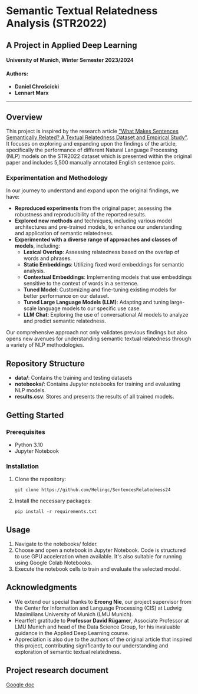 # Semantic Textual Relatedness Analysis (STR2022)
## A Project in Applied Deep Learning
#### University of Munich, Winter Semester 2023/2024

#### Authors:
- **Daniel Chrościcki**
- **Lennart Marx**

---

## Overview
This project is inspired by the research article ["What Makes Sentences Semantically Related? A Textual Relatedness Dataset and Empirical Study"](https://aclanthology.org/2023.eacl-main.55.pdf). It focuses on exploring and expanding upon the findings of the article, specifically the performance of different Natural Language Processing (NLP) models on the STR2022 dataset which is presented within the original paper and includes 5,500 manually annotated English sentence pairs. 

### Experimentation and Methodology
In our journey to understand and expand upon the original findings, we have:
- **Reproduced experiments** from the original paper, assessing the robustness and reproducibility of the reported results.
- **Explored new methods** and techniques, including various model architectures and pre-trained models, to enhance our understanding and application of semantic relatedness.
- **Experimented with a diverse range of approaches and classes of models**, including:
  - **Lexical Overlap**: Assessing relatedness based on the overlap of words and phrases.
  - **Static Embeddings**: Utilizing fixed word embeddings for semantic analysis.
  - **Contextual Embeddings**: Implementing models that use embeddings sensitive to the context of words in a sentence.
  - **Tuned Model**: Customizing and fine-tuning existing models for better performance on our dataset.
  - **Tuned Large Language Models (LLM)**: Adapting and tuning large-scale language models to our specific use case.
  - **LLM Chat**: Exploring the use of conversational AI models to analyze and predict semantic relatedness.

Our comprehensive approach not only validates previous findings but also opens new avenues for understanding semantic textual relatedness through a variety of NLP methodologies.


## Repository Structure
- **data/**: Contains the training and testing datasets
- **notebooks/**: Contains Jupyter notebooks for training and evaluating NLP models.
- **results.csv**: Stores and presents the results of all trained models.


## Getting Started
### Prerequisites
- Python 3.10
- Jupyter Notebook

### Installation
1. Clone the repository:
   ```
   git clone https://github.com/Helingc/SentencesRelatedness24
   ```
2. Install the necessary packages:
   ```
   pip install -r requirements.txt
   ```

## Usage
1. Navigate to the notebooks/ folder.
2. Choose and open a notebook in Jupyter Notebook. Code is structured to use GPU acceleration when available. It's also suitable for running using Google Colab Notebooks.
3. Execute the notebook cells to train and evaluate the selected model.


## Acknowledgments

- We extend our special thanks to **Ercong Nie**, our project supervisor from the Center for Information and Language Processing (CIS) at Ludwig Maximilians University of Munich (LMU Munich).
- Heartfelt gratitude to **Professor David Rügamer**, Associate Professor at LMU Munich and head of the Data Science Group, for his invaluable guidance in the Applied Deep Learning course.
- Appreciation is also due to the authors of the original article that inspired this project, contributing significantly to our understanding and exploration of semantic textual relatedness.


## Project research document 
[Google doc](https://docs.google.com/document/d/1IxB6a3DGFe2ermGPOAnsYhukMOtDKvWfV2UXoyiqcYQ/edit#heading=h.bw9p4docrkd1)

